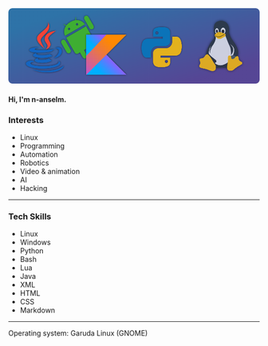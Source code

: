 <img src="https://github.com/n-anselm/n-anselm/blob/main/res/GitHub%20Profile%20Header%202.1.png" title="Profile header" />

#### Hi, I'm n-anselm.

### Interests
- Linux
- Programming
- Automation
- Robotics
- Video & animation
- AI
- Hacking

---

### Tech Skills

- Linux
- Windows
- Python
- Bash
- Lua
- Java
- XML
- HTML
- CSS
- Markdown

---

Operating system: Garuda Linux (GNOME)

<!--
![Anurag's GitHub stats](https://github-readme-stats.vercel.app/api?username=n-anselm&bg_color=30,2E73A8,564695&title_color=fff&text_color=fff&border_radius=12)
![Top Langs](https://github-readme-stats.vercel.app/api/top-langs/?username=n-anselm&langs_count=5&title_color=fff&icon_color=0062FF&text_color=fff&bg_color=30,2E73A8,564695&border_radius=12)
-->

<!--
<img align="center" src="https://github-readme-streak-stats.herokuapp.com/?user=n-anselm" />
-->

<!--
<tr>
   <td>You are visitor</td>
   <td><img src="https://profile-counter.glitch.me/n-anselm/count.svg" alt="" /></td>
</tr>
-->

<!--
<p align="center"> 
  Visitor count<br>
  <img src="https://profile-counter.glitch.me/n-anselm/count.svg" />
</p>
-->

<!--
Here are some ideas to get you started:

- 🔭 I’m currently working on ...
- 🌱 I’m currently learning ...
- 👯 I’m looking to collaborate on ...
- 🤔 I’m looking for help with ...
- 💬 Ask me about ...
- 📫 How to reach me: ...
- 😄 Pronouns: ...
- ⚡ Fun fact: ...
-->
